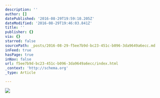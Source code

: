 ```yaml
---
description: ''
author: []
datePublished: '2016-08-29T19:59:10.205Z'
dateModified: '2016-08-29T19:46:03.841Z'
title: ''
publisher: {}
via: {}
starred: false
sourcePath: _posts/2016-08-29-f5ee7b9d-bc23-451c-b096-3da9649a6ecc.md
inFeed: true
hasPage: true
inNav: false
url: f5ee7b9d-bc23-451c-b096-3da9649a6ecc/index.html
_context: 'http://schema.org'
_type: Article

---
```

![](https://the-grid-user-content.s3-us-west-2.amazonaws.com/cdcb57c5-ee73-4155-a8c8-65235f53947d.jpg)
